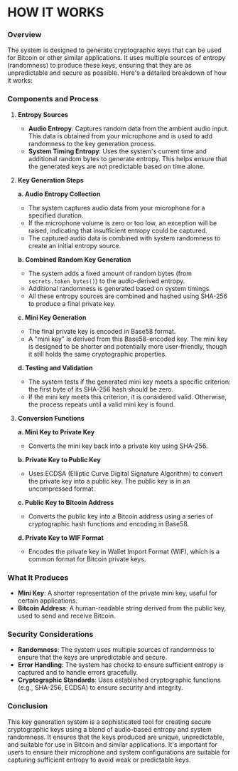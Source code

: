 # HOW IT WORKS

### Overview

The system is designed to generate cryptographic keys that can be used for Bitcoin or other similar applications. It uses multiple sources of entropy (randomness) to produce these keys, ensuring that they are as unpredictable and secure as possible. Here's a detailed breakdown of how it works:

### Components and Process

1.  **Entropy Sources**

    -   **Audio Entropy**: Captures random data from the ambient audio input. This data is obtained from your microphone and is used to add randomness to the key generation process.
    -   **System Timing Entropy**: Uses the system's current time and additional random bytes to generate entropy. This helps ensure that the generated keys are not predictable based on time alone.
2.  **Key Generation Steps**

    **a. Audio Entropy Collection**

    -   The system captures audio data from your microphone for a specified duration.
    -   If the microphone volume is zero or too low, an exception will be raised, indicating that insufficient entropy could be captured.
    -   The captured audio data is combined with system randomness to create an initial entropy source.

    **b. Combined Random Key Generation**

    -   The system adds a fixed amount of random bytes (from `secrets.token_bytes()`) to the audio-derived entropy.
    -   Additional randomness is generated based on system timings.
    -   All these entropy sources are combined and hashed using SHA-256 to produce a final private key.

    **c. Mini Key Generation**

    -   The final private key is encoded in Base58 format.
    -   A "mini key" is derived from this Base58-encoded key. The mini key is designed to be shorter and potentially more user-friendly, though it still holds the same cryptographic properties.

    **d. Testing and Validation**

    -   The system tests if the generated mini key meets a specific criterion: the first byte of its SHA-256 hash should be zero.
    -   If the mini key meets this criterion, it is considered valid. Otherwise, the process repeats until a valid mini key is found.
3.  **Conversion Functions**

    **a. Mini Key to Private Key**

    -   Converts the mini key back into a private key using SHA-256.

    **b. Private Key to Public Key**

    -   Uses ECDSA (Elliptic Curve Digital Signature Algorithm) to convert the private key into a public key. The public key is in an uncompressed format.

    **c. Public Key to Bitcoin Address**

    -   Converts the public key into a Bitcoin address using a series of cryptographic hash functions and encoding in Base58.

    **d. Private Key to WIF Format**

    -   Encodes the private key in Wallet Import Format (WIF), which is a common format for Bitcoin private keys.

### What It Produces
 
-   **Mini Key**: A shorter representation of the private mini key, useful for certain applications.
-   **Bitcoin Address**: A human-readable string derived from the public key, used to send and receive Bitcoin.

### Security Considerations

-   **Randomness**: The system uses multiple sources of randomness to ensure that the keys are unpredictable and secure.
-   **Error Handling**: The system has checks to ensure sufficient entropy is captured and to handle errors gracefully.
-   **Cryptographic Standards**: Uses established cryptographic functions (e.g., SHA-256, ECDSA) to ensure security and integrity.

### Conclusion

This key generation system is a sophisticated tool for creating secure cryptographic keys using a blend of audio-based entropy and system randomness. It ensures that the keys produced are unique, unpredictable, and suitable for use in Bitcoin and similar applications. It's important for users to ensure their microphone and system configurations are suitable for capturing sufficient entropy to avoid weak or predictable keys.
